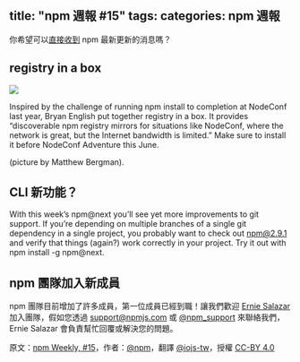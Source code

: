 title: "npm 週報 #15"
tags:
categories: npm 週報
---

你希望可以[直接收到](https://www.npmjs.com/npm-weekly) npm 最新更新的消息嗎？

## registry in a box

![](http://41.media.tumblr.com/a06b6aafca728319c26c695e22cd7125/tumblr_inline_nnwdwo8VkD1t68bpr_540.jpg)

Inspired by the challenge of running npm install to completion at NodeConf last year, Bryan English put together registry in a box. It provides “discoverable npm registry mirrors for situations like NodeConf, where the network is great, but the Internet bandwidth is limited.” Make sure to install it before NodeConf Adventure this June.

(picture by Matthew Bergman).

## CLI 新功能？

With this week’s npm@next you’ll see yet more improvements to git support. If you’re depending on multiple branches of a single git dependency in a single project, you probably want to check out npm@2.9.1 and verify that things (again?) work correctly in your project. Try it out with npm install -g npm@next.

## npm 團隊加入新成員

npm 團隊目前增加了許多成員，第一位成員已經到職！讓我們歡迎 [Ernie Salazar](https://twitter.com/ehsalazar) 加入團隊，假如您透過 [support@npmjs.com](mailto:support@npmjs.com) 或 [@npm_support](https://twitter.com/npm_support) 來聯絡我們，Ernie Salazar 會負責幫忙回覆或解決您的問題。

原文：[npm Weekly, #15](http://blog.npmjs.org/post/118232691905/npm-weekly-15)，作者：[@npm](http://blog.npmjs.org/)，翻譯 [@iojs-tw](https://github.com/iojs/iojs-tw)，授權 [CC-BY 4.0](https://creativecommons.org/licenses/by/4.0/deed.zh_TW)
